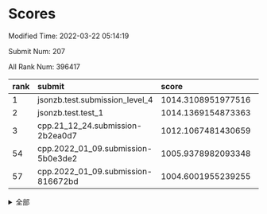 # Scores

Modified Time: 2022-03-22 05:14:19

Submit Num: 207

All Rank Num: 396417

| rank |               submit               |       score        |       sigma        | pk_num |
| :--- | :--------------------------------- | :----------------- | :----------------- | :----- |
| 1    | jsonzb.test.submission_level_4     | 1014.3108951977516 | 0.8406732419907372 | 7660   |
| 2    | jsonzb.test.test_1                 | 1014.1369154873363 | 0.8486994786304132 | 7658   |
| 3    | cpp.21_12_24.submission-2b2ea0d7   | 1012.1067481430659 | 0.8048635261032328 | 7657   |
| 54   | cpp.2022_01_09.submission-5b0e3de2 | 1005.9378982093348 | 0.7344577999849884 | 7660   |
| 57   | cpp.2022_01_09.submission-816672bd | 1004.6001955239255 | 0.7105737113398244 | 7663   |


<details>
<summary>全部</summary>

| rank |                 submit                 |       score        |       sigma        | pk_num |
| :--- | :------------------------------------- | :----------------- | :----------------- | :----- |
| 1    | jsonzb.test.submission_level_4         | 1014.3108951977516 | 0.8406732419907372 | 7660   |
| 2    | jsonzb.test.test_1                     | 1014.1369154873363 | 0.8486994786304132 | 7658   |
| 3    | cpp.21_12_24.submission-2b2ea0d7       | 1012.1067481430659 | 0.8048635261032328 | 7657   |
| 4    | gobigger.level_3.submission_level_3_27 | 1012.0265688653537 | 0.7679900853714614 | 7659   |
| 5    | gobigger.level_3.submission_level_3_10 | 1011.7833780131806 | 0.7807041671763727 | 7658   |
| 6    | gobigger.level_3.submission_level_3_24 | 1011.672140858858  | 0.7807885260809343 | 7663   |
| 7    | gobigger.level_3.submission_level_3_18 | 1011.531242801724  | 0.763063585718887  | 7657   |
| 8    | gobigger.level_3.submission_level_3_15 | 1011.5207890336553 | 0.7701757333908779 | 7659   |
| 9    | gobigger.level_3.submission_level_3_12 | 1011.3796138882586 | 0.7599034397332634 | 7655   |
| 10   | gobigger.level_3.submission_level_3_37 | 1011.2228412831752 | 0.7684095105517307 | 7657   |
| 11   | gobigger.level_3.submission_level_3_7  | 1011.0703611082914 | 0.7694112885190538 | 7660   |
| 12   | gobigger.level_3.submission_level_3_1  | 1011.032895575072  | 0.7702637966983353 | 7660   |
| 13   | gobigger.level_3.submission_level_3_42 | 1010.9541615077513 | 0.7784369261748746 | 7657   |
| 14   | gobigger.level_3.submission_level_3_44 | 1010.8900123110164 | 0.756112469107328  | 7660   |
| 15   | gobigger.level_3.submission_level_3_8  | 1010.7308155965422 | 0.7653532425643562 | 7657   |
| 16   | gobigger.level_3.submission_level_3_36 | 1010.5232407846115 | 0.7499757394995538 | 7659   |
| 17   | gobigger.level_3.submission_level_3_35 | 1010.5133366062704 | 0.7515805188159467 | 7663   |
| 18   | gobigger.level_3.submission_level_3_39 | 1010.4329924585996 | 0.7596060817407048 | 7663   |
| 19   | gobigger.level_3.submission_level_3_9  | 1010.4308074761329 | 0.7857058189186487 | 7660   |
| 20   | gobigger.level_3.submission_level_3_48 | 1010.4204336917094 | 0.766678452494575  | 7661   |
| 21   | gobigger.level_3.submission_level_3_16 | 1010.3967907867137 | 0.7697993518439074 | 7663   |
| 22   | gobigger.level_3.submission_level_3_26 | 1010.3927954749013 | 0.7627405583443843 | 7661   |
| 23   | gobigger.level_3.submission_level_3_43 | 1010.291410938103  | 0.7909385797445421 | 7658   |
| 24   | gobigger.level_3.submission_level_3_31 | 1010.1970003745536 | 0.7553745812209074 | 7663   |
| 25   | gobigger.level_3.submission_level_3_0  | 1010.1348417307507 | 0.7345809740455226 | 7658   |
| 26   | gobigger.level_3.submission_level_3_21 | 1010.1188921243254 | 0.7538527125258675 | 7658   |
| 27   | gobigger.level_3.submission_level_3_14 | 1010.0405098788369 | 0.7503330980665779 | 7659   |
| 28   | gobigger.level_3.submission_level_3_23 | 1009.9101665663666 | 0.762044930867637  | 7663   |
| 29   | gobigger.level_3.submission_level_3_40 | 1009.8957882487126 | 0.7586434389129263 | 7655   |
| 30   | gobigger.level_3.submission_level_3_30 | 1009.891963781457  | 0.76416640946202   | 7665   |
| 31   | gobigger.level_3.submission_level_3_19 | 1009.7453938192289 | 0.7659237517310536 | 7660   |
| 32   | gobigger.level_3.submission_level_3_4  | 1009.7208289068114 | 0.7602709158590064 | 7662   |
| 33   | gobigger.level_3.submission_level_3_13 | 1009.6526998952206 | 0.7609267107765812 | 7658   |
| 34   | gobigger.level_3.submission_level_3_2  | 1009.5843477899232 | 0.7609726604675162 | 7661   |
| 35   | gobigger.level_3.submission_level_3_3  | 1009.4723860464142 | 0.7499506600968824 | 7666   |
| 36   | gobigger.level_3.submission_level_3_32 | 1009.4344733727512 | 0.7417817387501191 | 7658   |
| 37   | gobigger.level_3.submission_level_3_33 | 1009.4238643348646 | 0.744433100900698  | 7662   |
| 38   | gobigger.level_3.submission_level_3_28 | 1009.3076808389211 | 0.7545907489928828 | 7667   |
| 39   | gobigger.level_3.submission_level_3_22 | 1009.3034300576836 | 0.7523748302272728 | 7662   |
| 40   | gobigger.level_3.submission_level_3_34 | 1009.3029025998179 | 0.7617969541762568 | 7661   |
| 41   | gobigger.level_3.submission_level_3_49 | 1009.2719205616995 | 0.7376853938394843 | 7658   |
| 42   | gobigger.level_3.submission_level_3_41 | 1009.2202677330308 | 0.7563507937884232 | 7658   |
| 43   | gobigger.level_3.submission_level_3_38 | 1009.1618701108866 | 0.7318104699586072 | 7659   |
| 44   | gobigger.level_3.submission_level_3_47 | 1009.1555449768124 | 0.74579055071389   | 7659   |
| 45   | gobigger.level_3.submission_level_3_11 | 1009.1499891817796 | 0.759247615760292  | 7660   |
| 46   | gobigger.level_3.submission_level_3_29 | 1009.1450599413096 | 0.7485735199180662 | 7662   |
| 47   | gobigger.level_3.submission_level_3_5  | 1009.0223447424527 | 0.7538986637216432 | 7661   |
| 48   | gobigger.level_3.submission_level_3_6  | 1008.7772326365526 | 0.7464138562804653 | 7666   |
| 49   | gobigger.level_3.submission_level_3_45 | 1008.6925886289797 | 0.761683026075126  | 7664   |
| 50   | gobigger.level_3.submission_level_3_46 | 1008.4316230102113 | 0.7215664837003078 | 7661   |
| 51   | gobigger.level_3.submission_level_3_25 | 1008.1891262687852 | 0.7241862073201085 | 7657   |
| 52   | gobigger.level_3.submission_level_3_20 | 1007.8598373271125 | 0.7287069908823508 | 7657   |
| 53   | gobigger.level_3.submission_level_3_17 | 1007.7951654894558 | 0.7764044695666683 | 7658   |
| 54   | cpp.2022_01_09.submission-5b0e3de2     | 1005.9378982093348 | 0.7344577999849884 | 7660   |
| 55   | gobigger.level_1.submission_level_1_1  | 1004.9662960465188 | 0.7189626382015338 | 7659   |
| 56   | gobigger.level_1.submission_level_1_35 | 1004.6585418529419 | 0.7185535488535948 | 7659   |
| 57   | cpp.2022_01_09.submission-816672bd     | 1004.6001955239255 | 0.7105737113398244 | 7663   |
| 58   | gobigger.level_1.submission_level_1_8  | 1004.5763559498643 | 0.7123402451916763 | 7659   |
| 59   | gobigger.level_1.submission_level_1_44 | 1004.4540336587404 | 0.7161196567464017 | 7658   |
| 60   | gobigger.level_1.submission_level_1_24 | 1004.4139371548798 | 0.7232854912182873 | 7660   |
| 61   | gobigger.level_1.submission_level_1_22 | 1004.3901622721901 | 0.722547083376811  | 7660   |
| 62   | gobigger.level_1.submission_level_1_32 | 1004.3025109596654 | 0.7154492930739083 | 7659   |
| 63   | gobigger.level_1.submission_level_1_30 | 1004.2642940927856 | 0.7102291524653336 | 7658   |
| 64   | gobigger.level_1.submission_level_1_16 | 1004.1040193132364 | 0.7199014984663719 | 7666   |
| 65   | gobigger.level_1.submission_level_1_37 | 1003.9469760591661 | 0.7227493676311166 | 7663   |
| 66   | gobigger.level_1.submission_level_1_25 | 1003.9154035397786 | 0.7350668704517282 | 7656   |
| 67   | gobigger.level_1.submission_level_1_28 | 1003.8295138255795 | 0.7266047354646225 | 7659   |
| 68   | gobigger.level_1.submission_level_1_29 | 1003.8178288215304 | 0.7224806681525366 | 7663   |
| 69   | gobigger.level_1.submission_level_1_18 | 1003.7652966843339 | 0.7213990219250922 | 7658   |
| 70   | gobigger.level_1.submission_level_1_38 | 1003.7024236794803 | 0.7155881887548767 | 7666   |
| 71   | gobigger.level_1.submission_level_1_42 | 1003.6963704612895 | 0.7101387369722781 | 7657   |
| 72   | gobigger.level_1.submission_level_1_9  | 1003.5864500047295 | 0.7104095676608746 | 7659   |
| 73   | gobigger.level_1.submission_level_1_45 | 1003.5576855877665 | 0.7066253030164487 | 7662   |
| 74   | gobigger.level_1.submission_level_1_17 | 1003.5357453118764 | 0.7174700215191122 | 7663   |
| 75   | gobigger.level_1.submission_level_1_5  | 1003.4264489147201 | 0.7143948166396396 | 7664   |
| 76   | gobigger.level_1.submission_level_1_26 | 1003.4146865976259 | 0.7208806590223751 | 7660   |
| 77   | gobigger.level_1.submission_level_1_4  | 1003.3494609396458 | 0.7193506626850095 | 7661   |
| 78   | gobigger.level_1.submission_level_1_48 | 1003.3382837076841 | 0.7167553905411569 | 7659   |
| 79   | gobigger.level_1.submission_level_1_23 | 1003.264914994803  | 0.7243565020358144 | 7657   |
| 80   | gobigger.level_1.submission_level_1_15 | 1003.2596204967828 | 0.719749590748217  | 7665   |
| 81   | gobigger.level_1.submission_level_1_49 | 1003.1893492592627 | 0.7205519141504436 | 7660   |
| 82   | gobigger.level_1.submission_level_1_41 | 1003.1677395594395 | 0.7192551681301456 | 7652   |
| 83   | gobigger.level_1.submission_level_1_11 | 1003.1366527238064 | 0.7218149652733601 | 7661   |
| 84   | gobigger.level_1.submission_level_1_6  | 1003.1295853912818 | 0.705197163705404  | 7665   |
| 85   | gobigger.level_1.submission_level_1_43 | 1003.1257132828721 | 0.716569416434511  | 7659   |
| 86   | gobigger.level_1.submission_level_1_34 | 1003.0581161945262 | 0.7355096485376358 | 7661   |
| 87   | gobigger.level_1.submission_level_1_33 | 1003.0353753389593 | 0.7147842113111246 | 7664   |
| 88   | gobigger.level_1.submission_level_1_36 | 1002.9943918417844 | 0.7200746817333562 | 7659   |
| 89   | gobigger.level_1.submission_level_1_12 | 1002.9810852898746 | 0.7200209164954781 | 7663   |
| 90   | gobigger.level_1.submission_level_1_14 | 1002.9659205029142 | 0.7271207146282072 | 7666   |
| 91   | gobigger.level_1.submission_level_1_13 | 1002.8576243080563 | 0.7107587888103334 | 7661   |
| 92   | gobigger.level_1.submission_level_1_46 | 1002.8114939292824 | 0.7105922509959289 | 7661   |
| 93   | gobigger.level_1.submission_level_1_3  | 1002.7935308353512 | 0.7123183461381302 | 7662   |
| 94   | gobigger.level_1.submission_level_1_21 | 1002.7544406978699 | 0.7141146712853801 | 7659   |
| 95   | gobigger.level_1.submission_level_1_7  | 1002.7129116736221 | 0.7126286658728098 | 7659   |
| 96   | gobigger.level_1.submission_level_1_0  | 1002.6933679838966 | 0.7148430224559041 | 7661   |
| 97   | gobigger.level_1.submission_level_1_19 | 1002.6147149764926 | 0.7097363374883446 | 7658   |
| 98   | gobigger.level_1.submission_level_1_27 | 1002.5371865781113 | 0.7190438767951467 | 7654   |
| 99   | gobigger.level_1.submission_level_1_20 | 1002.532040233579  | 0.7136620015637516 | 7662   |
| 100  | gobigger.level_1.submission_level_1_31 | 1002.5269379522441 | 0.7127061992805623 | 7654   |
| 101  | gobigger.level_1.submission_level_1_47 | 1002.2305704302112 | 0.7197989792933447 | 7662   |
| 102  | gobigger.level_1.submission_level_1_10 | 1002.1898942367353 | 0.7227227816161421 | 7668   |
| 103  | gobigger.level_1.submission_level_1_2  | 1002.0527031382976 | 0.7170472881005647 | 7655   |
| 104  | gobigger.level_1.submission_level_1_40 | 1002.0057983700337 | 0.7076207241629293 | 7662   |
| 105  | gobigger.level_1.submission_level_1_39 | 1000.9900347858405 | 0.7125885123042007 | 7655   |
| 106  | gobigger.random.submission_random_28   | 997.4693329128612  | 0.7120736397372531 | 7662   |
| 107  | gobigger.random.submission_random_43   | 997.3096890686289  | 0.6991199001371734 | 7659   |
| 108  | gobigger.random.submission_random_8    | 997.3047565428521  | 0.702635526554309  | 7664   |
| 109  | gobigger.random.submission_random_47   | 997.2994255067805  | 0.6974265884602716 | 7662   |
| 110  | gobigger.random.submission_random_40   | 997.051695228638   | 0.7069799934559773 | 7659   |
| 111  | gobigger.random.submission_random_39   | 997.0038993740903  | 0.7090112661425344 | 7660   |
| 112  | gobigger.random.submission_random_2    | 996.7485217092901  | 0.7064002401698016 | 7659   |
| 113  | gobigger.random.submission_random_23   | 996.6396410818601  | 0.6943309888141361 | 7657   |
| 114  | gobigger.random.submission_random_31   | 996.5795392975103  | 0.7133119821331154 | 7661   |
| 115  | gobigger.random.submission_random_26   | 996.5240005923797  | 0.7020287358927978 | 7664   |
| 116  | gobigger.random.submission_random_24   | 996.4859026052167  | 0.7070117146430993 | 7663   |
| 117  | gobigger.random.submission_random_35   | 996.4450099946589  | 0.706820544238141  | 7661   |
| 118  | gobigger.random.submission_random_4    | 996.4326759723831  | 0.7110907266547036 | 7657   |
| 119  | gobigger.random.submission_random_6    | 996.2870908289116  | 0.7067402590216331 | 7664   |
| 120  | gobigger.random.submission_random_5    | 996.1972499915483  | 0.7149972261282306 | 7657   |
| 121  | gobigger.random.submission_random_46   | 996.1893766637492  | 0.7025570802482005 | 7661   |
| 122  | gobigger.random.submission_random_44   | 996.1484461722785  | 0.7122432083537644 | 7664   |
| 123  | gobigger.random.submission_random_10   | 996.0842809474619  | 0.7100468376280996 | 7663   |
| 124  | gobigger.random.submission_random_38   | 996.0811189763459  | 0.7121800321806073 | 7661   |
| 125  | gobigger.random.submission_random_34   | 996.0477792861352  | 0.6892884486740942 | 7655   |
| 126  | gobigger.random.submission_random_41   | 996.0113973529906  | 0.7077446916430591 | 7657   |
| 127  | gobigger.random.submission_random_13   | 995.9703376246748  | 0.7005914935070157 | 7659   |
| 128  | gobigger.random.submission_random_45   | 995.9301262653108  | 0.7115890762829733 | 7657   |
| 129  | gobigger.random.submission_random_32   | 995.9193664286956  | 0.7033520879828311 | 7660   |
| 130  | gobigger.random.submission_random_25   | 995.8954617227905  | 0.7095163165508618 | 7657   |
| 131  | gobigger.random.submission_random_30   | 995.8340227347206  | 0.7077021917220511 | 7655   |
| 132  | gobigger.random.submission_random_0    | 995.8251118864463  | 0.7008330496570611 | 7657   |
| 133  | gobigger.random.submission_random_29   | 995.7923847629698  | 0.7112318081909955 | 7656   |
| 134  | gobigger.random.submission_random_18   | 995.7781171524413  | 0.7118804003681465 | 7661   |
| 135  | gobigger.random.submission_random_36   | 995.7754378184896  | 0.6966544527284109 | 7665   |
| 136  | gobigger.random.submission_random_49   | 995.7623872559037  | 0.702654034505701  | 7660   |
| 137  | gobigger.random.submission_random_19   | 995.7595686387524  | 0.7051836321138912 | 7660   |
| 138  | gobigger.random.submission_random_37   | 995.7483919584696  | 0.7141143057799628 | 7662   |
| 139  | gobigger.random.submission_random_12   | 995.7007054193672  | 0.7131244617587198 | 7659   |
| 140  | gobigger.random.submission_random_15   | 995.6884977327732  | 0.712367446955542  | 7660   |
| 141  | gobigger.random.submission_random_42   | 995.6217074674494  | 0.7060277003805959 | 7664   |
| 142  | gobigger.random.submission_random_20   | 995.5999913937667  | 0.7153416710077649 | 7664   |
| 143  | gobigger.random.submission_random_11   | 995.5867820726944  | 0.7175264635537604 | 7664   |
| 144  | gobigger.random.submission_random_27   | 995.5715602190614  | 0.7092910319339422 | 7663   |
| 145  | gobigger.random.submission_random_3    | 995.545236378964   | 0.7148605934859729 | 7664   |
| 146  | gobigger.random.submission_random_14   | 995.4848718930704  | 0.7185023569648818 | 7659   |
| 147  | gobigger.random.submission_random_33   | 995.3825380045271  | 0.7239786294442883 | 7663   |
| 148  | gobigger.random.submission_random_7    | 995.3731688331496  | 0.7055128817067481 | 7657   |
| 149  | gobigger.random.submission_random_21   | 995.3524976184775  | 0.7257097523490521 | 7656   |
| 150  | gobigger.random.submission_random_22   | 995.3362088950373  | 0.7063922227960358 | 7659   |
| 151  | gobigger.random.submission_random_48   | 995.3011303474367  | 0.7135065757421292 | 7662   |
| 152  | gobigger.random.submission_random_17   | 995.167698133241   | 0.7049885009685722 | 7660   |
| 153  | gobigger.random.submission_random_16   | 995.1631531465147  | 0.7130902986963826 | 7658   |
| 154  | gobigger.random.submission_random_1    | 995.070715573603   | 0.7205718497717839 | 7661   |
| 155  | gobigger.random.submission_random_9    | 995.0508826908731  | 0.7201232538028223 | 7662   |
| 156  | gobigger.level_2.submission_level_2_7  | 994.3286278955337  | 0.7213617519720893 | 7662   |
| 157  | gobigger.level_2.submission_level_2_5  | 993.5926030469748  | 0.7469106510978026 | 7657   |
| 158  | gobigger.level_2.submission_level_2_36 | 993.566926079814   | 0.7329578410285051 | 7660   |
| 159  | gobigger.level_2.submission_level_2_30 | 993.5586239201151  | 0.7441783267255915 | 7660   |
| 160  | gobigger.level_2.submission_level_2_48 | 993.3174359042612  | 0.7225915925423895 | 7663   |
| 161  | gobigger.level_2.submission_level_2_25 | 993.229829590715   | 0.7544435554030932 | 7658   |
| 162  | gobigger.level_2.submission_level_2_43 | 993.0252066349937  | 0.7380757177446857 | 7667   |
| 163  | gobigger.level_2.submission_level_2_40 | 992.9338524996872  | 0.735975657086984  | 7660   |
| 164  | gobigger.level_2.submission_level_2_8  | 992.9177513728149  | 0.7422710092775693 | 7665   |
| 165  | gobigger.level_2.submission_level_2_39 | 992.9014453955683  | 0.7428958900062139 | 7657   |
| 166  | gobigger.level_2.submission_level_2_1  | 992.8877192415883  | 0.7326132173079601 | 7662   |
| 167  | gobigger.level_2.submission_level_2_15 | 992.8449987425839  | 0.7569791417268363 | 7661   |
| 168  | gobigger.level_2.submission_level_2_47 | 992.8251766953911  | 0.7350647638027604 | 7663   |
| 169  | gobigger.level_2.submission_level_2_34 | 992.8203073442223  | 0.737946647171136  | 7661   |
| 170  | gobigger.level_2.submission_level_2_11 | 992.7990427837489  | 0.7270567967798315 | 7660   |
| 171  | gobigger.level_2.submission_level_2_10 | 992.7963680570023  | 0.7635417058787184 | 7657   |
| 172  | gobigger.level_2.submission_level_2_18 | 992.5837939604504  | 0.729166600315188  | 7657   |
| 173  | gobigger.level_2.submission_level_2_35 | 992.5830369290874  | 0.7290967797683238 | 7659   |
| 174  | gobigger.level_2.submission_level_2_3  | 992.5356597909005  | 0.741236400757991  | 7661   |
| 175  | gobigger.level_2.submission_level_2_37 | 992.3823432393368  | 0.7356279858820773 | 7662   |
| 176  | gobigger.level_2.submission_level_2_13 | 992.3469660631123  | 0.7496794964368942 | 7665   |
| 177  | gobigger.level_2.submission_level_2_2  | 992.2530591796393  | 0.7491545154623503 | 7661   |
| 178  | gobigger.level_2.submission_level_2_41 | 992.1417373918016  | 0.7411953125624251 | 7660   |
| 179  | gobigger.level_2.submission_level_2_4  | 992.0699610626888  | 0.7381274751079278 | 7661   |
| 180  | gobigger.level_2.submission_level_2_19 | 992.0584688374851  | 0.7725109868333194 | 7661   |
| 181  | gobigger.level_2.submission_level_2_6  | 991.9395000156412  | 0.746318185042217  | 7662   |
| 182  | gobigger.level_2.submission_level_2_44 | 991.9391076410818  | 0.7638505886007284 | 7662   |
| 183  | gobigger.level_2.submission_level_2_29 | 991.9219338180504  | 0.7633435217880452 | 7661   |
| 184  | gobigger.level_2.submission_level_2_20 | 991.7432723930932  | 0.7468558198507537 | 7659   |
| 185  | gobigger.level_2.submission_level_2_33 | 991.6455164956286  | 0.737212247400694  | 7656   |
| 186  | gobigger.level_2.submission_level_2_38 | 991.6147423216975  | 0.7464979640077409 | 7662   |
| 187  | gobigger.level_2.submission_level_2_27 | 991.5843224847436  | 0.7413218052768779 | 7662   |
| 188  | gobigger.level_2.submission_level_2_23 | 991.4920019627613  | 0.7510615418182052 | 7655   |
| 189  | gobigger.level_2.submission_level_2_31 | 991.4372492946447  | 0.7329822907021506 | 7661   |
| 190  | gobigger.level_2.submission_level_2_21 | 991.3752259427847  | 0.7303416570384853 | 7659   |
| 191  | gobigger.level_2.submission_level_2_26 | 991.3290193109156  | 0.7714076750466798 | 7661   |
| 192  | gobigger.level_2.submission_level_2_12 | 991.3035035325821  | 0.7498277672316859 | 7660   |
| 193  | gobigger.level_2.submission_level_2_45 | 991.2852926731869  | 0.7513435490796442 | 7656   |
| 194  | gobigger.level_2.submission_level_2_22 | 991.2802087929235  | 0.7594675058875932 | 7658   |
| 195  | gobigger.level_2.submission_level_2_42 | 991.2372530065953  | 0.7456156792043801 | 7665   |
| 196  | gobigger.level_2.submission_level_2_0  | 991.1993795002408  | 0.7538337853031065 | 7658   |
| 197  | gobigger.level_2.submission_level_2_14 | 991.1894376348054  | 0.7543779698046754 | 7661   |
| 198  | gobigger.level_2.submission_level_2_32 | 991.0117541894438  | 0.7495536221108718 | 7661   |
| 199  | gobigger.level_2.submission_level_2_16 | 991.0015785427896  | 0.7742111849941983 | 7660   |
| 200  | gobigger.level_2.submission_level_2_49 | 990.9785426061538  | 0.7582413562226925 | 7662   |
| 201  | gobigger.level_2.submission_level_2_9  | 990.9494694801634  | 0.7462312954327112 | 7661   |
| 202  | gobigger.level_2.submission_level_2_17 | 990.8074450069602  | 0.7749548662668774 | 7661   |
| 203  | gobigger.level_2.submission_level_2_28 | 990.7963046983714  | 0.746543541222507  | 7659   |
| 204  | gobigger.level_2.submission_level_2_46 | 990.7590097800598  | 0.7641531930127999 | 7656   |
| 205  | gobigger.level_2.submission_level_2_24 | 989.9531823467579  | 0.7527300912588684 | 7660   |
| 206  | gobigger.none.submission_none_0        | 977.0670802727159  | 1.4362309856646491 | 7656   |
| 207  | gobigger.none.submission_none_1        | 975.8301464780811  | 1.6031692730786704 | 7664   |

</details>